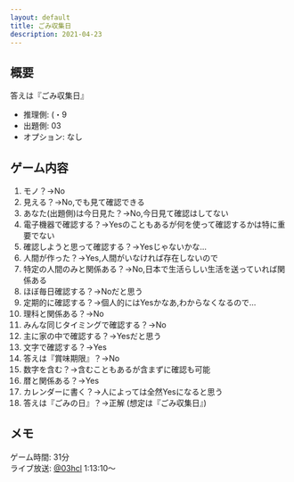 ```yaml
---
layout: default
title: ごみ収集日
description: 2021-04-23
---
```


## 概要

答えは『ごみ収集日』

- 推理側: (・9
- 出題側: 03
- オプション: なし

## ゲーム内容

1. モノ？→No
2. 見える？→No,でも見て確認できる
3. あなた(出題側)は今日見た？→No,今日見て確認はしてない
4. 電子機器で確認する？→Yesのこともあるが何を使って確認するかは特に重要でない
5. 確認しようと思って確認する？→Yesじゃないかな…
6. 人間が作った？→Yes,人間がいなければ存在しないので
7. 特定の人間のみと関係ある？→No,日本で生活らしい生活を送っていれば関係ある
8. ほぼ毎日確認する？→Noだと思う
9. 定期的に確認する？→個人的にはYesかなあ,わからなくなるので…
10. 理科と関係ある？→No
11. みんな同じタイミングで確認する？→No
12. 主に家の中で確認する？→Yesだと思う
13. 文字で確認する？→Yes
14. 答えは『賞味期限』？→No
15. 数字を含む？→含むこともあるが含まずに確認も可能
16. 暦と関係ある？→Yes
17. カレンダーに書く？→人によっては全然Yesになると思う
18. 答えは『ごみの日』？→正解 (想定は『ごみ収集日』)

## メモ

ゲーム時間: 31分  
ライブ放送: [@03hcl](https://twitter.com/i/broadcasts/1MnxnlNRpmYGO?t=1h13m10s) 1:13:10～
